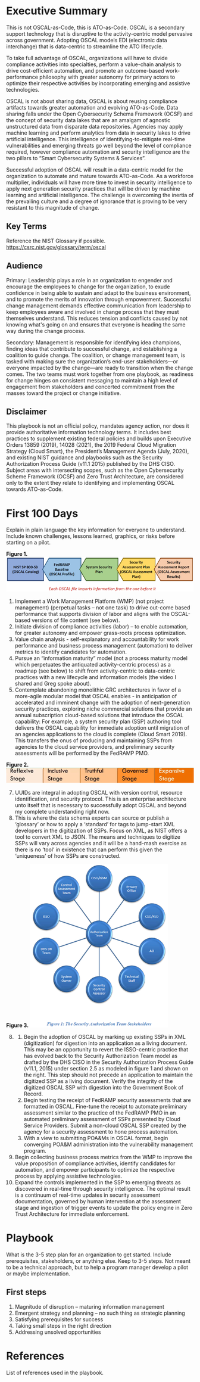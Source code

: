 # Executive Summary

This is not OSCAL-as-Code, this is ATO-as-Code. OSCAL is a secondary support technology that is disruptive to the activity-centric model pervasive across government. Adopting OSCAL models EDI (electronic data interchange) that is data-centric to streamline the ATO lifecycle.

To take full advantage of OSCAL, organizations will have to divide compliance activities into specialties, perform a value-chain analysis to drive cost-efficient automation, and promote an outcome-based work-performance philosophy with greater autonomy for primary actors to optimize their respective activities by incorporating emerging and assistive technologies.

OSCAL is not about sharing data, OSCAL is about reusing compliance artifacts towards greater automation and evolving ATO-as-Code. Data sharing falls under the Open Cybersecurity Schema Framework (OCSF) and the concept of security data lakes that are an amalgam of agnostic unstructured data from disparate data repositories. Agencies may apply machine learning and perform analytics from data in security lakes to drive artificial intelligence. This intelligence of identifying-to-mitigate real-time vulnerabilities and emerging threats go well beyond the level of compliance required, however compliance automation and security intelligence are the two pillars to “Smart Cybersecurity Systems & Services”.

Successful adoption of OSCAL will result in a data-centric model for the organization to automate and mature towards ATO-as-Code. As a workforce multiplier, individuals will have more time to invest in security intelligence to apply next generation security practices that will be driven by machine learning and artificial intelligence. The challenge is overcoming the inertia of the prevailing culture and a degree of ignorance that is proving to be very resistant to this magnitude of change. 

## Key Terms

Reference the NIST Glossary if possible. https://csrc.nist.gov/glossary/term/oscal

## Audience

Primary: Leadership plays a role in an organization to engender and encourage the employees to change for the organization, to exude confidence in being able to sustain and adapt to the business environment, and to promote the merits of innovation through empowerment. Successful change management demands effective communication from leadership to keep employees aware and involved in change process that they must themselves understand. This reduces tension and conflicts caused by not knowing what's going on and ensures that everyone is heading the same way during the change process.

Secondary: Management is responsible for identifying idea champions, finding ideas that contribute to successful change, and establishing a coalition to guide change. The coalition, or change management team, is tasked with making sure the organization’s end-user stakeholders—or everyone impacted by the change—are ready to transition when the change comes. The two teams must work together from one playbook, as readiness for change hinges on consistent messaging to maintain a high level of engagement from stakeholders and concerted commitment from the masses toward the project or change initiative.

## Disclaimer

This playbook is not an official policy, mandates agency action, nor does it provide authoritative information technology terms. It includes best practices to supplement existing federal policies and builds upon Executive Orders 13859 (2019), 14028 (2021), the 2019 Federal Cloud Migration Strategy (Cloud Smart), the President’s Management Agenda (July, 2020), and existing NIST guidance and playbooks such as the Security Authorization Process Guide (v11.1 2015) published by the DHS CISO. Subject areas with intersecting scopes, such as the Open Cybersecurity Scheme Framework (OCSF) and Zero Trust Architecture, are considered only to the extent they relate to identifying and implementing OSCAL towards ATO-as-Code.

# First 100 Days

Explain in plain language the key information for everyone to understand. Include known challenges, lessons learned, graphics, or risks before starting on a pilot.

**Figure 1.**
![Each OSCAL file imports information from the one before it.](https://github.com/actiac-ato-as-code/aac-techdata/blob/playbook/f1-oscal.png)

1)	Implement a Work Management Platform (WMP) (not project management) (perpetual tasks – not one task) to drive out-come based performance that supports division of labor and aligns with the OSCAL-based versions of file content (see below).
2)	Initiate division of compliance activities (labor) – to enable automation, for greater autonomy and empower grass-roots process optimization.
3)	Value chain analysis - self-explanatory and accountability for work performance and business process management (automation) to deliver metrics to identify candidates for automation.
4)	Pursue an “information maturity” model (not a process maturity model which perpetuates the antiquated activity-centric process) as a roadmap (see below) to shift from activity-centric to data-centric practices with a new lifecycle and information models (the video I shared and Greg spoke about).
5)	Contemplate abandoning monolithic GRC architectures in favor of a more-agile modular model that OSCAL enables - in anticipation of accelerated and imminent change with the adoption of next-generation security practices, exploring niche commercial solutions that provide an annual subscription cloud-based solutions that introduce the OSCAL capability: For example, a system security plan (SSP) authoring tool delivers the OSCAL capability for immediate adoption until migration of an agencies applications to the cloud is complete (Cloud Smart 2019). This transfers the onus of producing and maintaining SSPs from agencies to the cloud service providers, and preliminary security assessments will be performed by the FedRAMP PMO.

**Figure 2.**
![Stages of expansion.](https://github.com/actiac-ato-as-code/aac-techdata/blob/playbook/f2-stage.png)

7)	UUIDs are integral in adopting OSCAL with version control, resource identification, and security protocol. This is an enterprise architecture unto itself that is necessary to successfully adopt OSCAL and beyond my complete understanding right now.
8)	This is where the data schema experts can source or publish a ‘glossary’ or how to apply a ‘standard’ for tags to jump-start XML developers in the digitization of SSPs. Focus on XML, as NIST offers a tool to convert XML to JSON. The means and techniques to digitize SSPs will vary across agencies and it will be a hand-mash exercise as there is no ‘tool’ in existence that can perform this given the ‘uniqueness’ of how SSPs are constructed.

**Figure 3.**
![OSCAL Stakeholders.](https://github.com/actiac-ato-as-code/aac-techdata/blob/playbook/f3-stakeholders.png)

8)
    1)	Begin the adoption of OSCAL by marking up existing SSPs in XML (digitization) for digestion into an application as a living document. This may be an opportunity to revert the ISSO-centric practice that has evolved back to the Security Authorization Team model as drafted by the DHS CISO in the Security Authorization Process Guide (v11.1, 2015) under section 2.5 as modeled in figure 1 and shown on the right. This step should not precede an application to maintain the digitized SSP as a living document. Verify the integrity of the digitized OSCAL SSP with digestion into the Government Book of Record.
    2)	Begin testing the receipt of FedRAMP security assessments that are formatted in OSCAL. Fine-tune the receipt to automate preliminary assessment similar to the practice of the FedRAMP PMO in an automated preliminary assessment of SSPs presented by Cloud Service Providers. Submit a non-cloud OSCAL SSP created by the agency for a security assessment to hone process automation.
    3)	With a view to submitting POA&Ms in OSCAL format, begin converging POA&M administration into the vulnerability management program.
9)  Begin collecting business process metrics from the WMP to improve the value proposition of compliance activities, identify candidates for automation, and empower participants to optimize the respective process by applying assistive technologies.
10)	Expand the controls implemented in the SSP to emerging threats as discovered in real-time through security intelligence. The optimal result is a continuum of real-time updates in security assessment documentation, governed by human intervention at the assessment stage and ingestion of trigger events to update the policy engine in Zero Trust Architecture for immediate enforcement. 

# <Topic> Playbook

What is the 3-5 step plan for an organization to get started. Include prerequisites, stakeholders, or anything else. Keep to 3-5 steps. Not meant to be a technical approach, but to help a program manager develop a pilot or maybe implementation.

## First steps

1.	Magnitude of disruption – maturing information management
2.	Emergent strategy and planning – no such thing as strategic planning
3.	Satisfying prerequisites for success
4.	Taking small steps in the right direction
5.	Addressing unsolved opportunities

# References

List of references used in the playbook.
